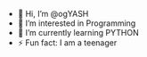 - 👋 Hi, I’m @ogYASH
- 👀 I’m interested in Programming
- 🌱 I’m currently learning PYTHON
- ⚡ Fun fact: I am a teenager

<!---
ogYASH/ogYASH is a ✨ special ✨ repository because its `README.md` (this file) appears on your GitHub profile.
You can click the Preview link to take a look at your changes.
--->

